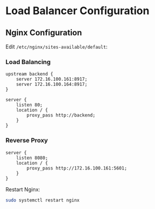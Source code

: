 


# Load Balancer Configuration

## Nginx Configuration
Edit `/etc/nginx/sites-available/default`:

### Load Balancing
```plaintext
upstream backend {
    server 172.16.100.161:8917;
    server 172.16.100.164:8917;
}

server {
    listen 80;
    location / {
        proxy_pass http://backend;
    }
}
```

### Reverse Proxy
```plaintext
server {
    listen 8080;
    location / {
        proxy_pass http://172.16.100.161:5601;
    }
}
```

Restart Nginx:

```bash
sudo systemctl restart nginx
```

